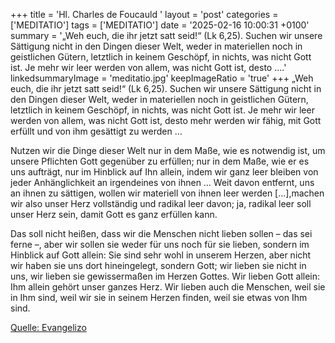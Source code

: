 +++
title = 'Hl. Charles de Foucauld  '
layout = 'post'
categories = ['MEDITATIO']
tags = ['MEDITATIO']
date = '2025-02-16 10:00:31 +0100'
summary = '„Weh euch, die ihr jetzt satt seid!“ (Lk 6,25). Suchen wir unsere Sättigung nicht in den Dingen dieser Welt, weder in materiellen noch in geistlichen Gütern, letztlich in keinem Geschöpf, in nichts, was nicht Gott ist. Je mehr wir leer werden von allem, was nicht Gott ist, desto ....'
linkedsummaryImage = 'meditatio.jpg'
keepImageRatio = 'true'
+++
„Weh euch, die ihr jetzt satt seid!“ (Lk 6,25). Suchen wir unsere Sättigung nicht in den Dingen dieser Welt, weder in materiellen noch in geistlichen Gütern, letztlich in keinem Geschöpf, in nichts, was nicht Gott ist. Je mehr wir leer werden von allem, was nicht Gott ist, desto mehr werden wir fähig, mit Gott erfüllt und von ihm gesättigt zu werden …
 
Nutzen wir die Dinge dieser Welt nur in dem Maße, wie es notwendig ist, um unsere Pflichten Gott gegenüber zu erfüllen; nur in dem Maße, wie er es uns aufträgt, nur im Hinblick auf Ihn allein, indem wir ganz leer bleiben von jeder Anhänglichkeit an irgendeines von ihnen … Weit davon entfernt, uns an ihnen zu sättigen, wollen wir materiell von ihnen leer werden […],machen wir also unser Herz vollständig und radikal leer davon; ja, radikal leer soll unser Herz sein, damit Gott es ganz erfüllen kann.<!--more-->
 
Das soll nicht heißen, dass wir die Menschen nicht lieben sollen – das sei ferne –, aber wir sollen sie weder für uns noch für sie lieben, sondern im Hinblick auf Gott allein: Sie sind sehr wohl in unserem Herzen, aber nicht wir haben sie uns dort hineingelegt, sondern Gott; wir lieben sie nicht in uns, wir lieben sie gewissermaßen im Herzen Gottes. Wir lieben Gott allein: Ihm allein gehört unser ganzes Herz. Wir lieben auch die Menschen, weil sie in Ihm sind, weil wir sie in seinem Herzen finden, weil sie etwas von Ihm sind.
 


[Quelle: Evangelizo](https://evangeliumtagfuertag.org/DE/gospel)

